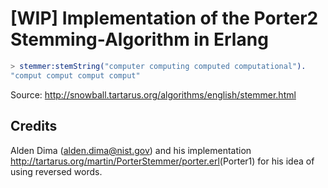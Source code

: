 # [WIP] Implementation of the Porter2 Stemming-Algorithm in Erlang

~~~ erlang
> stemmer:stemString("computer computing computed computational").
"comput comput comput comput"
~~~

Source: <http://snowball.tartarus.org/algorithms/english/stemmer.html>

## Credits

Alden Dima (alden.dima@nist.gov) and his implementation <http://tartarus.org/martin/PorterStemmer/porter.erl>(Porter1) for his idea of using reversed words.
